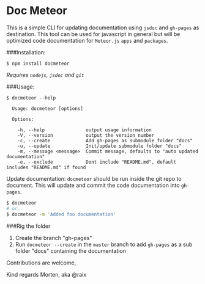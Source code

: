 Doc Meteor
===========

This is a simple CLI for updating documentation using `jsdoc` and `gh-pages` as destination.
This tool can be used for javascript in general but will be optimized code documentation for `Meteor.js` `apps` and `packages`.

###Installation:
```
$ npm install docmeteor
```
*Requires `nodejs`, `jsdoc` and `git`*

###Usage:
```
$ docmeteor --help

  Usage: docmeteor [options]

  Options:

    -h, --help               output usage information
    -V, --version            output the version number
    -c, --create             Add gh-pages as submodule folder "docs"
    -u, --update             Init/update submodule folder "docs"
    -m, --message <message>  Commit message, defaults to "auto updated documentation"
    -e, --exclude            Dont include "README.md", default includes "README.md" if found
```

Update documentation:
`docmeteor` should be run inside the git repo to document.
This will update and commit the code documentation into `gh-pages`.
```bash
$ docmeteor
# or..
$ docmeteor -m 'Added foo documentation'
```

###Rig the folder
1. Create the branch "gh-pages"
2. Run `docmeteor --create` in the `master` branch to add `gh-pages` as a sub folder "docs" containing the documentation

Contributions are welcome,

Kind regards Morten, aka @raix
